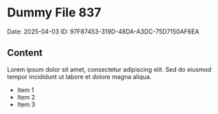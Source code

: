 # Dummy File 837

Date: 2025-04-03
ID: 97F87453-319D-48DA-A3DC-75D7150AF6EA

## Content

Lorem ipsum dolor sit amet, consectetur adipiscing elit.
Sed do eiusmod tempor incididunt ut labore et dolore magna aliqua.

* Item 1
* Item 2
* Item 3

